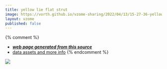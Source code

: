```yaml
---
title: yellow lie flat strut
image: https://vorth.github.io/vzome-sharing/2022/04/13/15-27-36-yellow-lie-flat-strut/yellow-lie-flat-strut.png
layout: vzome
published: false
---
```


{% comment %}
 - [***web page generated from this source***](https://vorth.github.io/vzome-sharing/2022/04/13/yellow-lie-flat-strut-15-27-36.html)
 - [data assets and more info](https://github.com/vorth/vzome-sharing/tree/main/2022/04/13/15-27-36-yellow-lie-flat-strut/)
{% endcomment %}

<vzome-viewer style="width: 100%; height: 65vh;"
       src="https://vorth.github.io/vzome-sharing/2022/04/13/15-27-36-yellow-lie-flat-strut/yellow-lie-flat-strut.vZome" >
  <img src="https://vorth.github.io/vzome-sharing/2022/04/13/15-27-36-yellow-lie-flat-strut/yellow-lie-flat-strut.png" />
</vzome-viewer>
